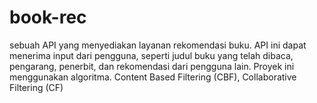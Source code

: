 # book-rec
sebuah API yang menyediakan layanan rekomendasi buku. API ini dapat menerima input dari pengguna, seperti judul buku yang telah dibaca, pengarang, penerbit, dan rekomendasi dari pengguna lain. Proyek ini menggunakan algoritma. Content Based Filtering (CBF), Collaborative Filtering (CF)
